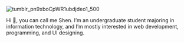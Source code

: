 <!--![gif1](https://user-images.githubusercontent.com/73876759/119557788-42f94380-bdbe-11eb-960c-05250abdb5b2.gif)-->
![tumblr_pn9xboCpWR1ubdjdeo1_500](https://user-images.githubusercontent.com/73876759/142022281-a7331fb3-ec46-4abe-a7c0-0c8ab4cd0158.gif)

Hi 👋, you can call me Shen. I’m an undergraduate student majoring in information technology, and I’m mostly interested in web development, programming, and UI designing.

<!---
Shenixreal/Shenixreal is a ✨ special ✨ repository because its `README.md` (this file) appears on your GitHub profile.
You can click the Preview link to take a look at your changes.
--->
<!--
- 💞️ I’m looking to collaborate on building anything cool.
- 📫 How to reach me ... get to know me.
🌱 👀 
--->
